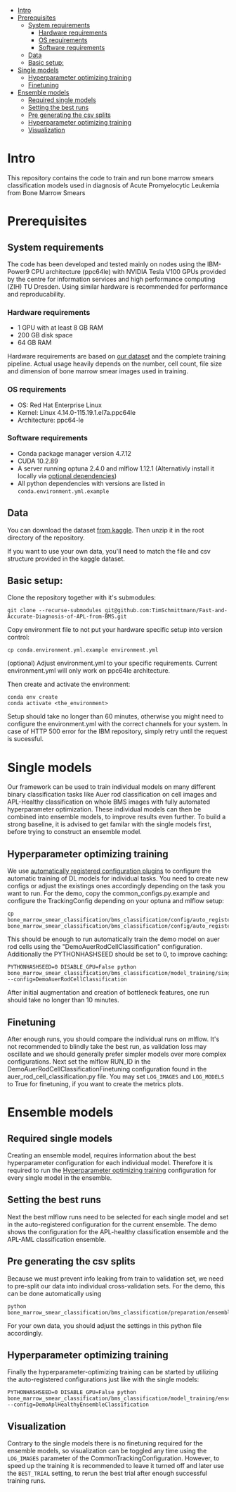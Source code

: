 
- [Intro](#intro)
- [Prerequisites](#prerequisites)
	- [System requirements](#system-requirements)
		- [Hardware requirements](#hardware-requirements)
		- [OS requirements](#os-requirements)
		- [Software requirements](#software-requirements)
	- [Data](#data)
	- [Basic setup:](#basic-setup)
- [Single models](#single-models)
	- [Hyperparameter optimizing training](#hyperparameter-optimizing-training)
	- [Finetuning](#finetuning)
- [Ensemble models](#ensemble-models)
	- [Required single models](#required-single-models)
	- [Setting the best runs](#setting-the-best-runs)
	- [Pre generating the csv splits](#pre-generating-the-csv-splits)
	- [Hyperparameter optimizing training](#hyperparameter-optimizing-training-1)
	- [Visualization](#visualization)

# Intro

This repository contains the code to train and run bone marrow smears classification models used in  diagnosis of Acute Promyelocytic Leukemia from Bone Marrow Smears 

# Prerequisites

## System requirements

The code has been developed and tested mainly on nodes using the IBM-Power9 CPU architecture (ppc64le) with NVIDIA Tesla V100 GPUs provided by the centre for information services and high performance computing (ZIH) TU Dresden. Using similar hardware is recommended for performance and reproducability.

### Hardware requirements

- 1 GPU with at least 8 GB RAM 
- 200 GB disk space
- 64 GB RAM

Hardware requirements are based on [our dataset](#data) and the complete training pipeline. Actual usage heavily depends on the number, cell count, file size and dimension of bone marrow smear images used in training. 

### OS requirements

- OS: Red Hat Enterprise Linux
- Kernel: Linux 4.14.0-115.19.1.el7a.ppc64le
- Architecture: ppc64-le

### Software requirements
- Conda package manager version 4.7.12
- CUDA 10.2.89
- A server running optuna 2.4.0 and mlflow 1.12.1 (Alternativly install it locally via [optional dependencies](https://github.com/TimSchmittmann/Fast-and-Accurate-Diagnosis-of-APL-from-BMS))
- All python dependencies with versions are listed in `conda.environment.yml.example`

## Data

You can download the dataset [from kaggle](https://www.kaggle.com/dataset/a49eb5eb219384adf92856e43dcfc79b9cf1eaea5ec13bd57ef304d173ebe42c). Then unzip it in the root directory of the repository.

If you want to use your own data, you'll need to match the file and csv structure provided in the kaggle dataset. 

## Basic setup:

Clone the repository together with it's submodules:

```
git clone --recurse-submodules git@github.com:TimSchmittmann/Fast-and-Accurate-Diagnosis-of-APL-from-BMS.git
```

Copy environment file to not put your hardware specific setup into version control:

```
cp conda.environment.yml.example environment.yml
```

(optional) Adjust environment.yml to your specific requirements. Current environment.yml will only work on ppc64le architecture. 

Then create and activate the environment:

```
conda env create
conda activate <the_environment>
```

Setup should take no longer than 60 minutes, otherwise you might need to configure the environment.yml with the correct channels for your system. In case of HTTP 500 error for the IBM repository, simply retry until the request is sucessful. 

# Single models

Our framework can be used to train individual models on many different binary classification tasks like Auer rod classification on cell images and APL-Healthy classification on whole BMS images with fully automated hyperparameter optimization. These individual models can then be combined into ensemble models, to improve results even further. To build a strong baseline, it is advised to get familar with the single models first, before trying to construct an ensemble model.

## Hyperparameter optimizing training
We use [automatically registered configuration plugins](https://github.com/TimSchmittmann/bone_marrow_smear_classification/tree/15a946a69e2ffd842358bc38419364a36eea8c72/bms_classification/config/auto_registered/) to configure the automatic training of DL models for individual tasks. You need to create new configs or adjust the existings ones accordingly depending on the task you want to run. For the demo, copy the common_configs.py.example and configure the TrackingConfig depending on your optuna and mlflow setup:

```
cp bone_marrow_smear_classification/bms_classification/config/auto_registered/common_config.py.example bone_marrow_smear_classification/bms_classification/config/auto_registered/common_config.py 
```

This should be enough to run automatically train the demo model on auer rod cells using the "DemoAuerRodCellClassification" configuration. Additionally the PYTHONHASHSEED should be set to 0, to improve caching:

```
PYTHONHASHSEED=0 DISABLE_GPU=False python bone_marrow_smear_classification/bms_classification/model_training/single_model_classification.py --config=DemoAuerRodCellClassification
```

After initial augmentation and creation of bottleneck features, one run should take no longer than 10 minutes.

## Finetuning

After enough runs, you should compare the individual runs on mlflow. It's not recommended to blindly take the best run, as validation loss may oscillate and we should generally prefer simpler models over more complex configurations. Next set the mlflow RUN_ID in the DemoAuerRodCellClassificationFinetuning configuration found in the auer_rod_cell_classification.py file. You may set `LOG_IMAGES` and `LOG_MODELS` to True for finetuning, if you want to create the metrics plots.

# Ensemble models

## Required single models

Creating an ensemble model, requires information about the best hyperparameter configuration for each individual model. Therefore it is required to run the [Hyperparameter optimizing training](#hyperparameter-optimizing-training) configuration for every single model in the ensemble. 

## Setting the best runs

Next the best mlflow runs need to be selected for each single model and set in the auto-registered configuration for the current ensemble. The demo shows the configuration for the APL-healthy classification ensemble and the APL-AML classification ensemble.

## Pre generating the csv splits

Because we must prevent info leaking from train to validation set, we need to pre-split our data into individual cross-validation sets. For the demo, this can be done automatically using

```
python bone_marrow_smear_classification/bms_classification/preparation/ensemble_cv_splits.py
```

For your own data, you should adjust the settings in this python file accordingly.

## Hyperparameter optimizing training

Finally the hyperparameter-optimizing training can be started by utilizing the auto-registered configurations just like with the single models:

```
PYTHONHASHSEED=0 DISABLE_GPU=False python bone_marrow_smear_classification/bms_classification/model_training/ensemble_model_classification.py --config=DemoAplHealthyEnsembleClassification
```

## Visualization

Contrary to the single models there is no finetuning required for the ensemble models, so visualization can be toggled any time using the `LOG_IMAGES` parameter of the CommonTrackingConfiguration. However, to speed up the training it is recommended to leave it turned off and later use the `BEST_TRIAL` setting, to rerun the best trial after enough successful training runs.
